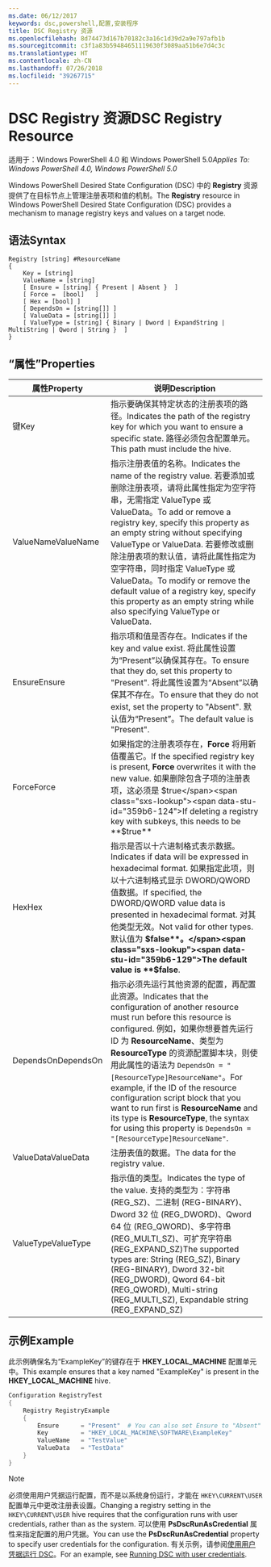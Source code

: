 ```yaml
---
ms.date: 06/12/2017
keywords: dsc,powershell,配置,安装程序
title: DSC Registry 资源
ms.openlocfilehash: 8d74473d167b70182c3a16c1d39d2a9e797afb1b
ms.sourcegitcommit: c3f1a83b59484651119630f3089aa51b6e7d4c3c
ms.translationtype: HT
ms.contentlocale: zh-CN
ms.lasthandoff: 07/26/2018
ms.locfileid: "39267715"
---
```

# <a name="dsc-registry-resource"></a><span data-ttu-id="359b6-103">DSC Registry 资源</span><span class="sxs-lookup"><span data-stu-id="359b6-103">DSC Registry Resource</span></span>

<span data-ttu-id="359b6-104">适用于：Windows PowerShell 4.0 和 Windows PowerShell 5.0</span><span class="sxs-lookup"><span data-stu-id="359b6-104">_Applies To: Windows PowerShell 4.0, Windows PowerShell 5.0_</span></span>

<span data-ttu-id="359b6-105">Windows PowerShell Desired State Configuration (DSC) 中的 **Registry** 资源提供了在目标节点上管理注册表项和值的机制。</span><span class="sxs-lookup"><span data-stu-id="359b6-105">The **Registry** resource in Windows PowerShell Desired State Configuration (DSC) provides a mechanism to manage registry keys and values on a target node.</span></span>

## <a name="syntax"></a><span data-ttu-id="359b6-106">语法</span><span class="sxs-lookup"><span data-stu-id="359b6-106">Syntax</span></span>

```
Registry [string] #ResourceName
{
    Key = [string]
    ValueName = [string]
    [ Ensure = [string] { Present | Absent }  ]
    [ Force =  [bool]   ]
    [ Hex = [bool] ]
    [ DependsOn = [string[]] ]
    [ ValueData = [string[]] ]
    [ ValueType = [string] { Binary | Dword | ExpandString | MultiString | Qword | String }  ]
}
```

## <a name="properties"></a><span data-ttu-id="359b6-107">“属性”</span><span class="sxs-lookup"><span data-stu-id="359b6-107">Properties</span></span>

| <span data-ttu-id="359b6-108">属性</span><span class="sxs-lookup"><span data-stu-id="359b6-108">Property</span></span> | <span data-ttu-id="359b6-109">说明</span><span class="sxs-lookup"><span data-stu-id="359b6-109">Description</span></span> |
| --- | --- |
| <span data-ttu-id="359b6-110">键</span><span class="sxs-lookup"><span data-stu-id="359b6-110">Key</span></span>| <span data-ttu-id="359b6-111">指示要确保其特定状态的注册表项的路径。</span><span class="sxs-lookup"><span data-stu-id="359b6-111">Indicates the path of the registry key for which you want to ensure a specific state.</span></span> <span data-ttu-id="359b6-112">路径必须包含配置单元。</span><span class="sxs-lookup"><span data-stu-id="359b6-112">This path must include the hive.</span></span>|
| <span data-ttu-id="359b6-113">ValueName</span><span class="sxs-lookup"><span data-stu-id="359b6-113">ValueName</span></span>| <span data-ttu-id="359b6-114">指示注册表值的名称。</span><span class="sxs-lookup"><span data-stu-id="359b6-114">Indicates the name of the registry value.</span></span> <span data-ttu-id="359b6-115">若要添加或删除注册表项，请将此属性指定为空字符串，无需指定 ValueType 或 ValueData。</span><span class="sxs-lookup"><span data-stu-id="359b6-115">To add or remove a registry key, specify this property as an empty string without specifying ValueType or ValueData.</span></span> <span data-ttu-id="359b6-116">若要修改或删除注册表项的默认值，请将此属性指定为空字符串，同时指定 ValueType 或 ValueData。</span><span class="sxs-lookup"><span data-stu-id="359b6-116">To modify or remove the default value of a registry key, specify this property as an empty string while also specifying ValueType or ValueData.</span></span>|
| <span data-ttu-id="359b6-117">Ensure</span><span class="sxs-lookup"><span data-stu-id="359b6-117">Ensure</span></span>| <span data-ttu-id="359b6-118">指示项和值是否存在。</span><span class="sxs-lookup"><span data-stu-id="359b6-118">Indicates if the key and value exist.</span></span> <span data-ttu-id="359b6-119">将此属性设置为“Present”以确保其存在。</span><span class="sxs-lookup"><span data-stu-id="359b6-119">To ensure that they do, set this property to "Present".</span></span> <span data-ttu-id="359b6-120">将此属性设置为“Absent”以确保其不存在。</span><span class="sxs-lookup"><span data-stu-id="359b6-120">To ensure that they do not exist, set the property to "Absent".</span></span> <span data-ttu-id="359b6-121">默认值为“Present”。</span><span class="sxs-lookup"><span data-stu-id="359b6-121">The default value is "Present".</span></span>|
| <span data-ttu-id="359b6-122">Force</span><span class="sxs-lookup"><span data-stu-id="359b6-122">Force</span></span>| <span data-ttu-id="359b6-123">如果指定的注册表项存在，**Force** 将用新值覆盖它。</span><span class="sxs-lookup"><span data-stu-id="359b6-123">If the specified registry key is present, **Force** overwrites it with the new value.</span></span> <span data-ttu-id="359b6-124">如果删除包含子项的注册表项，这必须是 $true</span><span class="sxs-lookup"><span data-stu-id="359b6-124">If deleting a registry key with subkeys, this needs to be **$true**</span></span> |
| <span data-ttu-id="359b6-125">Hex</span><span class="sxs-lookup"><span data-stu-id="359b6-125">Hex</span></span>| <span data-ttu-id="359b6-126">指示是否以十六进制格式表示数据。</span><span class="sxs-lookup"><span data-stu-id="359b6-126">Indicates if data will be expressed in hexadecimal format.</span></span> <span data-ttu-id="359b6-127">如果指定此项，则以十六进制格式显示 DWORD/QWORD 值数据。</span><span class="sxs-lookup"><span data-stu-id="359b6-127">If specified, the DWORD/QWORD value data is presented in hexadecimal format.</span></span> <span data-ttu-id="359b6-128">对其他类型无效。</span><span class="sxs-lookup"><span data-stu-id="359b6-128">Not valid for other types.</span></span> <span data-ttu-id="359b6-129">默认值为 **$false**。</span><span class="sxs-lookup"><span data-stu-id="359b6-129">The default value is **$false**.</span></span>|
| <span data-ttu-id="359b6-130">DependsOn</span><span class="sxs-lookup"><span data-stu-id="359b6-130">DependsOn</span></span>| <span data-ttu-id="359b6-131">指示必须先运行其他资源的配置，再配置此资源。</span><span class="sxs-lookup"><span data-stu-id="359b6-131">Indicates that the configuration of another resource must run before this resource is configured.</span></span> <span data-ttu-id="359b6-132">例如，如果你想要首先运行 ID 为 **ResourceName**、类型为 **ResourceType** 的资源配置脚本块，则使用此属性的语法为 `DependsOn = "[ResourceType]ResourceName"`。</span><span class="sxs-lookup"><span data-stu-id="359b6-132">For example, if the ID of the resource configuration script block that you want to run first is **ResourceName** and its type is **ResourceType**, the syntax for using this property is `DependsOn = "[ResourceType]ResourceName"`.</span></span>|
| <span data-ttu-id="359b6-133">ValueData</span><span class="sxs-lookup"><span data-stu-id="359b6-133">ValueData</span></span>| <span data-ttu-id="359b6-134">注册表值的数据。</span><span class="sxs-lookup"><span data-stu-id="359b6-134">The data for the registry value.</span></span>|
| <span data-ttu-id="359b6-135">ValueType</span><span class="sxs-lookup"><span data-stu-id="359b6-135">ValueType</span></span>| <span data-ttu-id="359b6-136">指示值的类型。</span><span class="sxs-lookup"><span data-stu-id="359b6-136">Indicates the type of the value.</span></span> <span data-ttu-id="359b6-137">支持的类型为：字符串 (REG_SZ)、二进制 (REG-BINARY)、Dword 32 位 (REG_DWORD)、Qword 64 位 (REG_QWORD)、多字符串 (REG_MULTI_SZ)、可扩充字符串 (REG_EXPAND_SZ)</span><span class="sxs-lookup"><span data-stu-id="359b6-137">The supported types are: String (REG_SZ), Binary (REG-BINARY), Dword 32-bit (REG_DWORD), Qword 64-bit (REG_QWORD), Multi-string (REG_MULTI_SZ), Expandable string (REG_EXPAND_SZ)</span></span> |

## <a name="example"></a><span data-ttu-id="359b6-138">示例</span><span class="sxs-lookup"><span data-stu-id="359b6-138">Example</span></span>

<span data-ttu-id="359b6-139">此示例确保名为“ExampleKey”的键存在于 **HKEY\_LOCAL\_MACHINE** 配置单元中。</span><span class="sxs-lookup"><span data-stu-id="359b6-139">This example ensures that a key named "ExampleKey" is present in the **HKEY\_LOCAL\_MACHINE** hive.</span></span>

```powershell
Configuration RegistryTest
{
    Registry RegistryExample
    {
        Ensure      = "Present"  # You can also set Ensure to "Absent"
        Key         = "HKEY_LOCAL_MACHINE\SOFTWARE\ExampleKey"
        ValueName   = "TestValue"
        ValueData   = "TestData"
    }
}
```

> [!NOTE]
> <span data-ttu-id="359b6-140">必须使用用户凭据运行配置，而不是以系统身份运行，才能在 `HKEY\CURRENT\USER` 配置单元中更改注册表设置。</span><span class="sxs-lookup"><span data-stu-id="359b6-140">Changing a registry setting in the `HKEY\CURRENT\USER` hive requires that the configuration runs with user credentials, rather than as the system.</span></span> <span data-ttu-id="359b6-141">可以使用 **PsDscRunAsCredential** 属性来指定配置的用户凭据。</span><span class="sxs-lookup"><span data-stu-id="359b6-141">You can use the **PsDscRunAsCredential** property to specify user credentials for the configuration.</span></span> <span data-ttu-id="359b6-142">有关示例，请参阅[使用用户凭据运行 DSC](runAsUser.md)。</span><span class="sxs-lookup"><span data-stu-id="359b6-142">For an example, see [Running DSC with user credentials](runAsUser.md).</span></span>